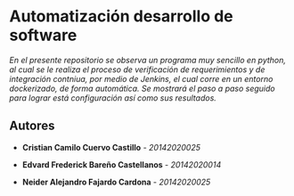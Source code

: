 

# Automatización desarrollo de software
_En el presente repositorio se observa un programa muy sencillo en python, al cual se le realiza el proceso de verificación de requerimientos y de integración contniua, por medio de Jenkins, el cual corre en un entorno dockerizado, de forma automática. Se mostrará el paso a paso seguido para lograr está configuración así como sus resultados._



## Autores

* **Cristian Camilo Cuervo Castillo** - *20142020025*

* **Edvard Frederick Bareño Castellanos** - *20142020014*

* **Neider Alejandro Fajardo Cardona** - *20142020025*


